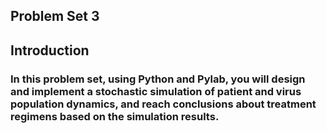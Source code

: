 ## Problem Set 3 

## Introduction
### In this problem set, using Python and Pylab, you will design and implement a stochastic simulation of patient and virus population dynamics, and reach conclusions about treatment regimens based on the simulation results.